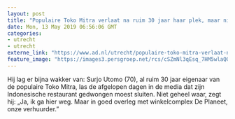 ```yaml
---
layout: post
title: "Populaire Toko Mitra verlaat na ruim 30 jaar haar plek, maar níet gedwongen"
date: Mon, 13 May 2019 06:56:06 GMT
categories: 
- utrecht 
- utrecht 
externe_link: "https://www.ad.nl/utrecht/populaire-toko-mitra-verlaat-na-ruim-30-jaar-haar-plek-maar-niet-gedwongen~ab9b2cdc8/"
feature_image: "https://images3.persgroep.net/rcs/cSZmNl3qEsq_7HM5wlaQQu1MBmo/diocontent/148126411/_fitwidth/400/?appId=21791a8992982cd8da851550a453bd7f&quality=0.7"
---
```


Hij lag er bijna wakker van: Surjo Utomo (70), al ruim 30 jaar eigenaar van de populaire Toko Mitra, las de afgelopen dagen in de media dat zijn Indonesische restaurant gedwongen moest sluiten. Niet geheel waar, zegt hij: „Ja, ik ga hier weg. Maar in goed overleg met winkelcomplex De Planeet, onze verhuurder.”
